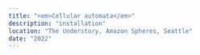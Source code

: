 ```yaml
---
title: "<em>Cellular automata</em>"
description: "installation"
location: "The Understory, Amazon Spheres, Seattle"
date: "2022"
---
```

